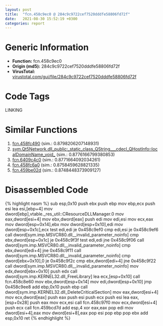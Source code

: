 ```yaml
---
layout: post
title:  "fcn.458c9ec0 @ 284c9c9722cef7520dddfe58806fd72f"
date:   2021-08-30 15:52:19 +0300
categories: report
---
```


# Generic Information
- **Function:** fcn.458c9ec0
- **Origin (md5):** 284c9c9722cef7520dddfe58806fd72f
- **VirusTotal:** [virustotal.com/gui/file/284c9c9722cef7520dddfe58806fd72f][virustotal_ref]

# Code Tags
<span class="tag" id="LINKING">LINKING</span>


# Similar Functions

1. [fcn.458fc490][similar_1_ref] (sim.: 0.8798206207148931)
2. [sym.Qt5Network.dll\_public꞉\_static\_class\_QString\_\_\_cdecl\_QHostInfo꞉꞉localDomainName\_void\_][similar_2_ref] (sim.: 0.8776166799380853)
3. [fcn.6409c4c0][similar_3_ref] (sim.: 0.8771664092034261)
4. [fcn.458fc6a0][similar_4_ref] (sim.: 0.8758459628821335)
5. [fcn.459be02d][similar_5_ref] (sim.: 0.8748448373909127)


# Disassembled Code

{% highlight nasm %}
sub esp,0x10
push ebx
push ebp
mov ebp,ecx
push esi
lea esi,[ebp+4]
mov dword[ebp],vtable._res_util::CResourceDLLManager.0
mov eax,dword[esi+4]
mov ebx,dword[eax]
push edi
mov edi,esi
mov ecx,eax
mov dword[esp+0x14],ebx
mov dword[esp+0x10],edi
mov dword[esp+0x1c],ecx
test edi,edi
je 0x458c9ef0
cmp edi,esi
je 0x458c9ef6
call dword[sym.imp.MSVCR80.dll__invalid_parameter_noinfo]
cmp ebx,dword[esp+0x1c]
je 0x458c9f3f
test edi,edi
jne 0x458c9f06
call dword[sym.imp.MSVCR80.dll__invalid_parameter_noinfo]
cmp ebx,dword[edi+4]
jne 0x458c9f11
call dword[sym.imp.MSVCR80.dll__invalid_parameter_noinfo]
cmp dword[ebx+0x10],0
je 0x458c9f2c
cmp ebx,dword[edi+4]
jne 0x458c9f22
call dword[sym.imp.MSVCR80.dll__invalid_parameter_noinfo]
mov edx,dword[ebx+0x10]
push edx
call dword[sym.imp.KERNEL32.dll_FreeLibrary]
lea ecx,[esp+0x10]
call fcn.458c8e60
mov ebx,dword[esp+0x14]
mov edi,dword[esp+0x10]
jmp 0x458c9ee8
add ebp,0x10
push ebp
call dword[sym.imp.KERNEL32.dll_DeleteCriticalSection]
mov eax,dword[esi+4]
mov ecx,dword[eax]
push eax
push esi
push ecx
push esi
lea eax,[esp+0x28]
push eax
mov ecx,esi
call fcn.458c97f0
mov ecx,dword[esi+4]
push ecx
call fcn.459bcd7d
add esp,4
xor eax,eax
pop edi
mov dword[esi+4],eax
mov dword[esi+8],eax
pop esi
pop ebp
pop ebx
add esp,0x10
ret 
{% endhighlight %}


[similar_1_ref]: /report/fcn.458fc490@284c9c9722cef7520dddfe58806fd72f
[similar_2_ref]: /report/sym.Qt5Network.dll_public꞉_static_class_QString___cdecl_QHostInfo꞉꞉localDomainName_void_@07e4412910bcf0f5969ef64c44eecb2d
[similar_3_ref]: /report/fcn.6409c4c0@07e4412910bcf0f5969ef64c44eecb2d
[similar_4_ref]: /report/fcn.458fc6a0@284c9c9722cef7520dddfe58806fd72f
[similar_5_ref]: /report/fcn.459be02d@284c9c9722cef7520dddfe58806fd72f
[virustotal_ref]: https://www.virustotal.com/gui/file/284c9c9722cef7520dddfe58806fd72f